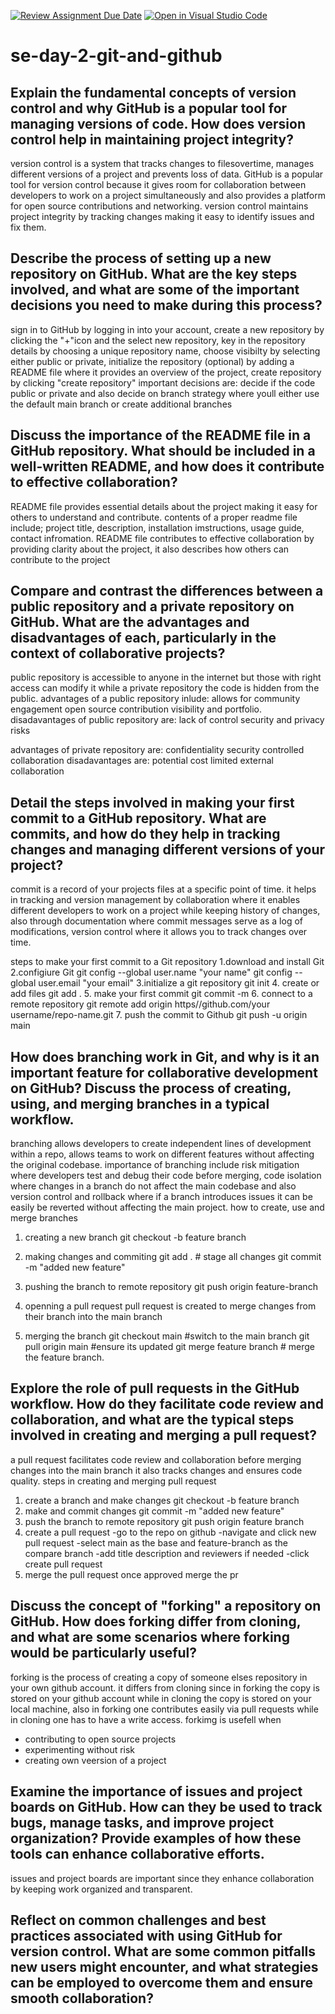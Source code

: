 [![Review Assignment Due Date](https://classroom.github.com/assets/deadline-readme-button-22041afd0340ce965d47ae6ef1cefeee28c7c493a6346c4f15d667ab976d596c.svg)](https://classroom.github.com/a/8wgCKhpZ)
[![Open in Visual Studio Code](https://classroom.github.com/assets/open-in-vscode-2e0aaae1b6195c2367325f4f02e2d04e9abb55f0b24a779b69b11b9e10269abc.svg)](https://classroom.github.com/online_ide?assignment_repo_id=18418291&assignment_repo_type=AssignmentRepo)
# se-day-2-git-and-github
## Explain the fundamental concepts of version control and why GitHub is a popular tool for managing versions of code. How does version control help in maintaining project integrity?
version control is a system that tracks changes to filesovertime, manages different versions of a project and prevents loss of data. GitHub is a popular tool for version control because it gives room for collaboration between developers to work on a project simultaneously and also provides a platform for open source contributions and networking. version control maintains project integrity by tracking changes making it easy to identify issues and fix them.

## Describe the process of setting up a new repository on GitHub. What are the key steps involved, and what are some of the important decisions you need to make during this process?
sign in to GitHub by logging in into your account, create a new repository by clicking the "+"icon and the select new repository, key in the repository details by choosing a unique repository name, choose visibilty by selecting either public or private, initialize the repository (optional) by adding a README file where it provides an overview of the project, create repository by clicking "create repository"
important decisions are: decide if the code public or private and also decide on branch strategy where youll either use the default main branch or create additional branches

## Discuss the importance of the README file in a GitHub repository. What should be included in a well-written README, and how does it contribute to effective collaboration?
README file provides essential details about the project making it easy for others to understand and contribute. contents of a proper readme file include; project title, description, installation imstructions, usage guide, contact infromation. README file contributes to effective collaboration by providing clarity about the project, it also describes how others can contribute to the project

## Compare and contrast the differences between a public repository and a private repository on GitHub. What are the advantages and disadvantages of each, particularly in the context of collaborative projects?
public repository is accessible to anyone in the internet but those with right access can modify it while a private repository the code is hidden from the public.
advantages of a public repository inlude:
allows for community engagement
open source contribution
visibility and portfolio.
disadavantages of public repository are:
lack of control
security and privacy risks

advantages of private repository are:
confidentiality
security
controlled collaboration
disadavantages are:
potential cost
limited external collaboration



## Detail the steps involved in making your first commit to a GitHub repository. What are commits, and how do they help in tracking changes and managing different versions of your project?
commit is a record of your projects files at a specific point of time. it helps in tracking and version management by collaboration where it enables different developers to work on a project while keeping history of changes, also through documentation where commit messages serve as a log of modifications, version control where it allows you to track changes over time.

steps to make your first commit to a Git repository
1.download and install Git
2.configiure Git
  git config --global user.name "your name"
  git config --global user.email "your email"
3.initialize a git repository
  git init
4. create or add files
  git add .
5. make your first commit
git commit -m
6. connect to a remote repository
  git remote add origin https//github.com/your username/repo-name.git
7. push the commit to Github
  git push -u origin main


## How does branching work in Git, and why is it an important feature for collaborative development on GitHub? Discuss the process of creating, using, and merging branches in a typical workflow.
branching allows developers to create independent lines of development within a repo, allows teams to work on different features without affecting the original codebase. importance of branching include risk mitigation where developers test and debug their code before merging, code isolation where changes in a branch do not affect the main codebase and also version control and rollback where if a branch introduces issues it can be easily be reverted without affecting the main project.
how to create, use and merge branches
1. creating a new branch
    git checkout -b feature branch
2. making changes and commiting
    git add . # stage all changes
    git commit -m "added new feature"
   
3. pushing the branch to remote repository
    git push origin feature-branch
4. openning a pull request
    pull request is created to merge changes from their branch into the main branch
5. merging the branch
    git checkout main #switch to the main branch
    git pull origin main #ensure its updated
    git merge feature branch # merge the feature branch.


## Explore the role of pull requests in the GitHub workflow. How do they facilitate code review and collaboration, and what are the typical steps involved in creating and merging a pull request?
a pull request facilitates code review and collaboration before merging changes into the main branch it also tracks changes and ensures code quality.
steps in creating and merging pull request
1. create a branch and make changes
   git checkout -b feature branch
2. make and commit changes
   git commit -m "added new feature"
3. push the branch to remote repository
   git push origin feature branch
4. create a pull request
   -go to the repo on github
   -navigate and click new pull request
   -select main as the base and feature-branch as the compare branch
   -add title description and reviewers if needed
   -click create pull request
5. merge the pull request
   once approved merge the pr

## Discuss the concept of "forking" a repository on GitHub. How does forking differ from cloning, and what are some scenarios where forking would be particularly useful?
forking is the process of creating a copy of someone elses repository in your own github account. it differs from cloning since in forking the copy is stored on your github account while in cloning the copy is stored on your local machine, also in forking one contributes easily via pull requests while in cloning one has to have a write access.
forkimg is usefell when 
- contributing to open source projects
- experimenting without risk
- creating own veersion of a project

## Examine the importance of issues and project boards on GitHub. How can they be used to track bugs, manage tasks, and improve project organization? Provide examples of how these tools can enhance collaborative efforts.
issues and project boards are important since they enhance collaboration by keeping work organized and transparent.

## Reflect on common challenges and best practices associated with using GitHub for version control. What are some common pitfalls new users might encounter, and what strategies can be employed to overcome them and ensure smooth collaboration?
